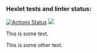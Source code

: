 ### Hexlet tests and linter status:
[![Actions Status](https://github.com/Natali7772222/frontend-project-lvl1/workflows/hexlet-check/badge.svg)](https://github.com/Natali7772222/frontend-project-lvl1/actions)
<a href="https://codeclimate.com/github/Natali7772222/frontend-project-lvl1/maintainability"><img src="https://api.codeclimate.com/v1/badges/f7375cd585fb7adc3218/maintainability" /></a>

<!-- <a href="https://asciinema.org/a/ApeFHxTEXTTHkxjGJSHJ4vMRa" target="_blank"><img src="https://asciinema.org/a/ApeFHxTEXTTHkxjGJSHJ4vMRa.svg" /></a> -->

<p>This is some text.</p>
<script src="https://asciinema.org/a/14.js" id="asciicast-14" async data-autoplay="true" ></script>
<p>This is some other text.</p>
